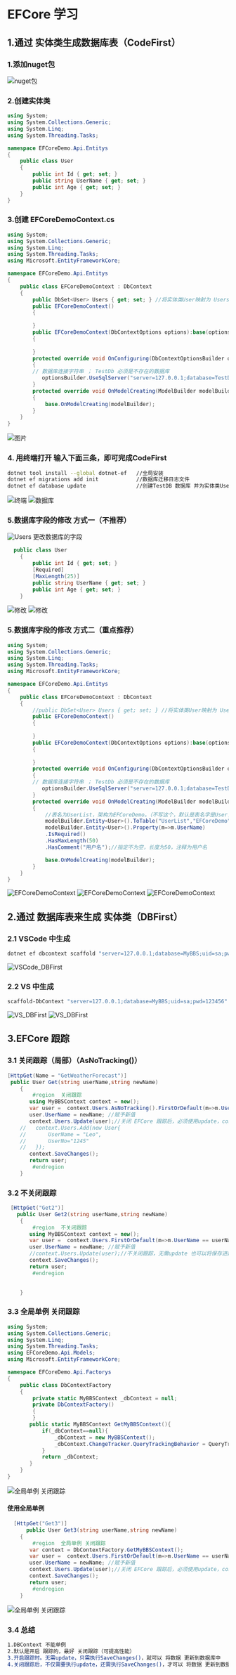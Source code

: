 # EFCore 学习
## 1.通过 实体类生成数据库表（CodeFirst）
### 1.添加nuget包
![nuget包](https://github.com/RanGuMo/EFCoreDemoStudy/blob/master/EFCoreDemo.Api/Images/1657718842689.jpg)
### 2.创建实体类
```C#
using System;
using System.Collections.Generic;
using System.Linq;
using System.Threading.Tasks;

namespace EFCoreDemo.Api.Entitys
{
    public class User
    {
        public int Id { get; set; }
        public string UserName { get; set; }
        public int Age { get; set; }
    }
}
```
### 3.创建 EFCoreDemoContext.cs
```C#
using System;
using System.Collections.Generic;
using System.Linq;
using System.Threading.Tasks;
using Microsoft.EntityFrameworkCore;

namespace EFCoreDemo.Api.Entitys
{
    public class EFCoreDemoContext : DbContext
    {
        public DbSet<User> Users { get; set; } //将实体类User映射为 Users数据库表
        public EFCoreDemoContext()
        {
            
        }
        public EFCoreDemoContext(DbContextOptions options):base(options)
        {
            
        }
        protected override void OnConfiguring(DbContextOptionsBuilder optionsBuilder)
        {
        // 数据库连接字符串 ； TestDb 必须是不存在的数据库
           optionsBuilder.UseSqlServer("server=127.0.0.1;database=TestDb;uid=sa;pwd=123456");
        }
        protected override void OnModelCreating(ModelBuilder modelBuilder)
        {
            base.OnModelCreating(modelBuilder);
        }
    }
}
```
![图片](https://github.com/RanGuMo/EFCoreDemoStudy/blob/master/EFCoreDemo.Api/Images/1657719224369.jpg)
### 4. 用终端打开 输入下面三条，即可完成CodeFirst
```bash
dotnet tool install --global dotnet-ef   //全局安装
dotnet ef migrations add init            //数据库迁移日志文件
dotnet ef database update                //创建TestDB 数据库 并为实体类User 创建Users表
```
![终端](https://github.com/RanGuMo/EFCoreDemoStudy/blob/master/EFCoreDemo.Api/Images/1657719688927.jpg)
![数据库](https://github.com/RanGuMo/EFCoreDemoStudy/blob/master/EFCoreDemo.Api/Images/1657719614862.png)
### 5.数据库字段的修改 方式一（不推荐）
![Users](https://github.com/RanGuMo/EFCoreDemoStudy/blob/master/EFCoreDemo.Api/Images/1657723416499.jpg)
更改数据库的字段
```C#
  public class User
    {
        public int Id { get; set; }
        [Required]
        [MaxLength(25)]
        public string UserName { get; set; }
        public int Age { get; set; }
    }
```

![修改](https://github.com/RanGuMo/EFCoreDemoStudy/blob/master/EFCoreDemo.Api/Images/1657723726666.jpg)
![修改](https://github.com/RanGuMo/EFCoreDemoStudy/blob/master/EFCoreDemo.Api/Images/1657723819585.jpg)

### 5.数据库字段的修改 方式二（重点推荐）
```C#
using System;
using System.Collections.Generic;
using System.Linq;
using System.Threading.Tasks;
using Microsoft.EntityFrameworkCore;

namespace EFCoreDemo.Api.Entitys
{
    public class EFCoreDemoContext : DbContext
    {
        //public DbSet<User> Users { get; set; } //将实体类User映射为 Users数据库表（在OnModelCreating中配置的话，可以不用写这个）
        public EFCoreDemoContext()
        {
            
        }
        public EFCoreDemoContext(DbContextOptions options):base(options)
        {
            
        }
        protected override void OnConfiguring(DbContextOptionsBuilder optionsBuilder)
        {
        // 数据库连接字符串 ； TestDb 必须是不存在的数据库
           optionsBuilder.UseSqlServer("server=127.0.0.1;database=TestDb;uid=sa;pwd=123456");
        }
        protected override void OnModelCreating(ModelBuilder modelBuilder)
        {
            //表名为UserList，架构为EFCoreDemo。（不写这个，默认是表名字是User，架构在sqlserver为dbo）
            modelBuilder.Entity<User>().ToTable("UserList","EFCoreDemo");
            modelBuilder.Entity<User>().Property(m=>m.UserName)
            .IsRequired()
            .HasMaxLength(50)
            .HasComment("用户名");//指定不为空，长度为50，注释为用户名

            base.OnModelCreating(modelBuilder);
        }
    }
}
```
![EFCoreDemoContext](https://github.com/RanGuMo/EFCoreDemoStudy/blob/master/EFCoreDemo.Api/Images/1657725008880.jpg)
![EFCoreDemoContext](https://github.com/RanGuMo/EFCoreDemoStudy/blob/master/EFCoreDemo.Api/Images/1657725115450.jpg)
![EFCoreDemoContext](https://github.com/RanGuMo/EFCoreDemoStudy/blob/master/EFCoreDemo.Api/Images/1657725301430.jpg)
## 2.通过 数据库表来生成 实体类（DBFirst）
### 2.1 VSCode 中生成
```bash
dotnet ef dbcontext scaffold "server=127.0.0.1;database=MyBBS;uid=sa;pwd=123456" "Microsoft.EntityFrameworkCore.SqlServer" -o Models // -o 表示输出的路径
```
![VSCode_DBFirst](https://github.com/RanGuMo/EFCoreDemoStudy/blob/master/EFCoreDemo.Api/Images/1657726657057.jpg)
### 2.2 VS 中生成
```bash
scaffold-DbContext "server=127.0.0.1;database=MyBBS;uid=sa;pwd=123456" "Microsoft.EntityFrameworkCore.SqlServer" -o Models222
```
![VS_DBFirst](https://github.com/RanGuMo/EFCoreDemoStudy/blob/master/EFCoreDemo.Api/Images/1657726925075.jpg)
![VS_DBFirst](https://github.com/RanGuMo/EFCoreDemoStudy/blob/master/EFCoreDemo.Api/Images/1657727080337.jpg)

## 3.EFCore 跟踪
### 3.1 关闭跟踪（局部）（AsNoTracking()）
```C#
[HttpGet(Name = "GetWeatherForecast")]
 public User Get(string userName,string newName)
    {
        #region  关闭跟踪
       using MyBBSContext context = new();
       var user =  context.Users.AsNoTracking().FirstOrDefault(m=>m.UserName == userName); //关闭 EFCore 跟踪，并根据传入的值查询数据库
       user.UserName = newName; //赋予新值
       context.Users.Update(user);//关闭 EFCore 跟踪后，必须使用update，context.SaveChanges(); 才会保存进数据库中
    //   context.Users.Add(new User{
    //       UserName = "Leo",
    //       UserNo="1245"
    //   });
       context.SaveChanges();
       return user;
        #endregion
    }
```
### 3.2 不关闭跟踪
```C#
 [HttpGet("Get2")]
   public User Get2(string userName,string newName)
    {
        #region  不关闭跟踪
       using MyBBSContext context = new();
       var user =  context.Users.FirstOrDefault(m=>m.UserName == userName);
       user.UserName = newName; //赋予新值
       //context.Users.Update(user);//不关闭跟踪，无需update 也可以将保存进数据库
       context.SaveChanges();
       return user;
        #endregion
       

    }
```
### 3.3 全局单例 关闭跟踪
```C#
using System;
using System.Collections.Generic;
using System.Linq;
using System.Threading.Tasks;
using EFCoreDemo.Api.Models;
using Microsoft.EntityFrameworkCore;

namespace EFCoreDemo.Api.Factorys
{
    public class DbContextFactory
    {
        private static MyBBSContext _dbContext = null;
        private DbContextFactory()
        { 
        }
       public static MyBBSContext GetMyBBSContext(){
           if(_dbContext==null){
               _dbContext = new MyBBSContext();
               _dbContext.ChangeTracker.QueryTrackingBehavior = QueryTrackingBehavior.NoTracking;
           }
           return _dbContext;
       }
    }
}
```
![全局单例 关闭跟踪](https://github.com/RanGuMo/EFCoreDemoStudy/blob/master/EFCoreDemo.Api/Images/1657804804747.jpg)

#### 使用全局单例 
```C#
  [HttpGet("Get3")]
      public User Get3(string userName,string newName)
    {
        #region  全局单例 关闭跟踪
       var context = DbContextFactory.GetMyBBSContext();
       var user =  context.Users.FirstOrDefault(m=>m.UserName == userName);
       user.UserName = newName; //赋予新值
       context.Users.Update(user);//关闭 EFCore 跟踪后，必须使用update，context.SaveChanges(); 才会保存进数据库中
       context.SaveChanges();
       return user;
        #endregion
    }
```
![全局单例 关闭跟踪](https://github.com/RanGuMo/EFCoreDemoStudy/blob/master/EFCoreDemo.Api/Images/1657804869873.jpg)

### 3.4 总结
```bash
1.DBContext 不能单例
2.默认是开启 跟踪的，最好 关闭跟踪（可提高性能）
3.开启跟踪时。无需update，只需执行SaveChanges()，就可以 将数据 更新到数据库中
4.关闭跟踪后，不仅需要执行update，还需执行SaveChanges()，才可以 将数据 更新到数据库中（这里就是多了一步update，防止出错）
```

